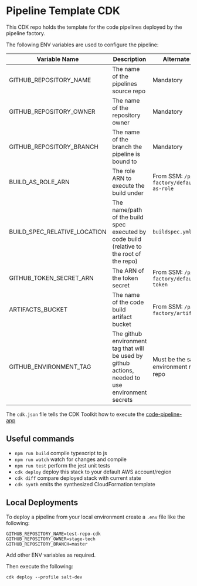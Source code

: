 # Pipeline Template CDK

This CDK repo holds the template for the code pipelines deployed by the pipeline factory.

The following ENV variables are used to configure the pipeline:

| Variable Name                | Description                                                                                       | Alternate Source                                     |
| ---------------------------- | ------------------------------------------------------------------------------------------------- | ---------------------------------------------------- |
| GITHUB_REPOSITORY_NAME       | The name of the pipelines source repo                                                             | Mandatory                                            |
| GITHUB_REPOSITORY_OWNER      | The name of the repository owner                                                                  | Mandatory                                            |
| GITHUB_REPOSITORY_BRANCH     | The name of the branch the pipeline is bound to                                                   | Mandatory                                            |
| BUILD_AS_ROLE_ARN            | The role ARN to execute the build under                                                           | From SSM: `/pipeline-factory/default-build-as-role`  |
| BUILD_SPEC_RELATIVE_LOCATION | The name/path of the build spec executed by code build (relative to the root of the repo)         | `buildspec.yml`                                      |
| GITHUB_TOKEN_SECRET_ARN      | The ARN of the token secret                                                                       | From SSM: `/pipeline-factory/default-github-token`   |
| ARTIFACTS_BUCKET             | The name of the code build artifact bucket                                                        | From SSM: `/pipeline-factory/artifactsBucket`        |
| GITHUB_ENVIRONMENT_TAG       | The github environment tag that will be used by github actions, needed to use environment secrets | Must be the same as the environment name in the repo |

The `cdk.json` file tells the CDK Toolkit how to execute the [code-pipeline-app](./bin/code-pipeline-app.ts)

## Useful commands

- `npm run build` compile typescript to js
- `npm run watch` watch for changes and compile
- `npm run test` perform the jest unit tests
- `cdk deploy` deploy this stack to your default AWS account/region
- `cdk diff` compare deployed stack with current state
- `cdk synth` emits the synthesized CloudFormation template

## Local Deployments

To deploy a pipeline from your local environment create a `.env` file like the following:

```shell
GITHUB_REPOSITORY_NAME=test-repo-cdk
GITHUB_REPOSITORY_OWNER=stage-tech
GITHUB_REPOSITORY_BRANCH=master
```

Add other ENV variables as required.

Then execute the following:

```shell
cdk deploy --profile salt-dev
```
